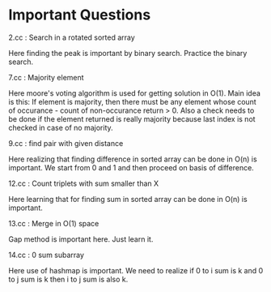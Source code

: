 # Important Questions

2.cc : Search in a rotated sorted array

Here finding the peak is important by binary search. Practice the binary search.

7.cc : Majority element

Here moore's voting algorithm is used for getting solution in O(1). Main idea
is this: If element is majority, then there must be any element whose count
of occurance - count of non-occurance return > 0. Also a check needs to be done
if the element returned is really majority because last index is not checked in
case of no majority.

9.cc : find pair with given distance

Here realizing that finding difference in sorted array can be done in O(n)
is important. We start from 0 and 1 and then proceed on basis of difference.

12.cc : Count triplets with sum smaller than X

Here learning that for finding sum in sorted array can be done in O(n) is
important.

13.cc : Merge in O(1) space

Gap method is important here. Just learn it.

14.cc : 0 sum subarray

Here use of hashmap is important. We need to realize if 0 to i sum is k
and 0 to j sum is k then i to j sum is also k.
